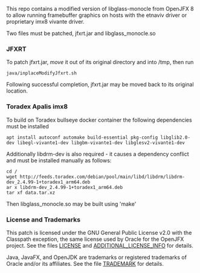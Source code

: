 This repo contains a modified version of libglass-monocle from OpenJFX 8
to allow running framebuffer graphics on hosts with the etnaviv driver
or proprietary imx8 vivante driver.

Two files must be patched, jfxrt.jar and libglass_monocle.so

### JFXRT

To patch jfxrt.jar, *move* it out of its original directory and into /tmp,
then run

    java/inplaceModifyJfxrt.sh

Following successful completion, jfxrt.jar may be moved back to its original location.



### Toradex Apalis imx8

To build on Toradex bullseye docker container the following dependencies must be installed

    apt install autoconf automake build-essential pkg-config libglib2.0-dev libegl-vivante1-dev libgbm-vivante1-dev libglesv2-vivante1-dev 

Additionally libdrm-dev is also required - it causes a dependency conflict and must be installed manually as follows:

    cd /
    wget http://feeds.toradex.com/debian/pool/main/libd/libdrm/libdrm-dev_2.4.99-1+toradex1_arm64.deb
    ar x libdrm-dev_2.4.99-1+toradex1_arm64.deb
    tar xf data.tar.xz

Then libglass_monocle.so may be built using 'make'


### License and Trademarks

This patch is licensed under the GNU General Public License v2.0 with the Classpath exception, the same license used by Oracle for the OpenJFX project. See the files [LICENSE](LICENSE) and [ADDITIONAL_LICENSE_INFO](ADDITIONAL_LICENSE_INFO) for details.

Java, JavaFX, and OpenJDK are trademarks or registered trademarks of Oracle and/or its affiliates. See the file [TRADEMARK](TRADEMARK) for details.
